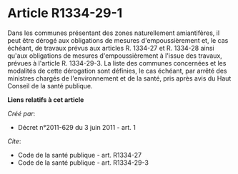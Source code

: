 # Article R1334-29-1

Dans les communes présentant des zones naturellement amiantifères, il peut être dérogé aux obligations de mesures
d'empoussièrement et, le cas échéant, de travaux prévus aux articles R. 1334-27 et R. 1334-28 ainsi qu'aux obligations de
mesures d'empoussièrement à l'issue des travaux, prévues à l'article R. 1334-29-3. La liste des communes concernées et les
modalités de cette dérogation sont définies, le cas échéant, par arrêté des ministres chargés de l'environnement et de la
santé, pris après avis du Haut Conseil de la santé publique.

**Liens relatifs à cet article**

_Créé par_:

  - Décret n°2011-629 du 3 juin 2011 - art. 1

_Cite_:

  - Code de la santé publique - art. R1334-27
  - Code de la santé publique - art. R1334-29-3
